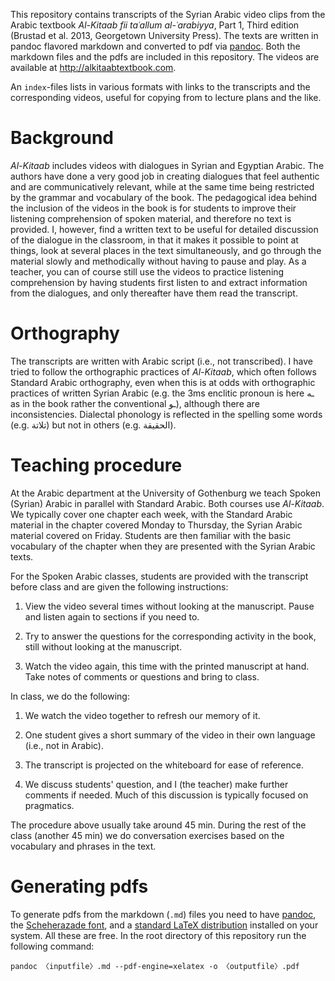 
<!--
- katīr and related with tā
- 3ms attached porn with wāw
-->


This repository contains transcripts of the Syrian Arabic video clips from the Arabic textbook *Al-Kitaab fii taʿallum al-ʿarabiyya*, Part&nbsp;1, Third edition (Brustad et al. 2013, Georgetown University Press). The texts are written in pandoc flavored markdown and converted to pdf via [pandoc](http://pandoc.org). Both the markdown files and the pdfs are included in this repository. The videos are available at <http://alkitaabtextbook.com>.

An `index`-files lists in various formats with links to the transcripts and the corresponding videos, useful for copying from to lecture plans and the like.

# Background

*Al-Kitaab* includes videos with dialogues in Syrian and Egyptian Arabic. The authors have done a very good job in creating dialogues that feel authentic and are communicatively relevant, while at the same time being restricted by the grammar and vocabulary of the book. The pedagogical idea behind the inclusion of the videos in the book is for students to improve their listening comprehension of spoken material, and therefore no text is provided. I, however, find a written text to be useful for detailed discussion of the dialogue in the classroom, in that it makes it possible to point at things, look at several places in the text simultaneously, and go through the material slowly and methodically without having to pause and play. As a teacher, you can of course still use the videos to practice listening comprehension by having students first listen to and extract information from the dialogues, and only thereafter have them read the transcript.

# Orthography

The transcripts are written with Arabic script (i.e., not transcribed). I have tried to follow the orthographic practices of *Al-Kitaab*, which often follows Standard Arabic orthography, even when this is at odds with orthographic practices of written Syrian Arabic (e.g. the 3ms enclitic pronoun is here ـه as in the book rather the conventional ـو), although there are inconsistencies. Dialectal phonology is reflected in the spelling some words (e.g. تلاتة) but not in others (e.g. الحقيقة).

# Teaching procedure

At the Arabic department at the University of Gothenburg we teach Spoken (Syrian) Arabic in parallel with Standard Arabic. Both courses use *Al-Kitaab*. We typically cover one chapter each week, with the Standard Arabic material in the chapter covered Monday to Thursday, the Syrian Arabic material covered on Friday. Students are then familiar with the basic vocabulary of the chapter when they are presented with the Syrian Arabic texts.

For the Spoken Arabic classes, students are provided with the transcript before class and are given the following instructions:

1. View the video several times without looking at the manuscript. Pause and listen again to sections if you need to.

2. Try to answer the questions for the corresponding activity in the book, still without looking at the manuscript.

3. Watch the video again, this time with the printed manuscript at hand. Take notes of comments or questions and bring to class.

In class, we do the following:

1. We watch the video together to refresh our memory of it.

2. One student gives a short summary of the video in their own language (i.e., not in Arabic).

3. The transcript is projected on the whiteboard for ease of reference.

4. We discuss students' question, and I (the teacher) make further comments if needed. Much of this discussion is typically focused on pragmatics.

The procedure above usually take around 45 min. During the rest of the class (another 45 min) we do conversation exercises based on the vocabulary and phrases in the text.

# Generating pdfs

To generate pdfs from the markdown (`.md`) files you need to have [pandoc](http://pandoc.org), the [Scheherazade font](https://software.sil.org/scheherazade/), and a [standard LaTeX distribution](https://ctan.org/starter) installed on your system. All these are free. In the root directory of this repository run the following command:

```
pandoc 〈inputfile〉.md --pdf-engine=xelatex -o 〈outputfile〉.pdf
```
